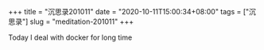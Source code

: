 +++
title = "沉思录201011"
date = "2020-10-11T15:00:34+08:00"
tags = ["沉思录"]
slug = "meditation-201011"
+++

Today I deal with docker for long time
